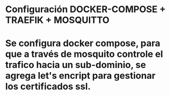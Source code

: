 <h1>Configuración DOCKER-COMPOSE + TRAEFIK + MOSQUITTO<h1>

<p>Se configura docker compose, para que a través de mosquito controle el trafico hacia un sub-dominio, se agrega let's encript para gestionar los certificados ssl.<p>